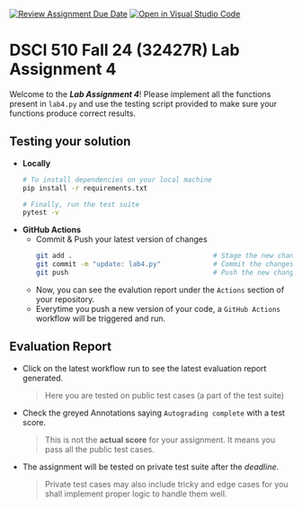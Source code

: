 [![Review Assignment Due Date](https://classroom.github.com/assets/deadline-readme-button-22041afd0340ce965d47ae6ef1cefeee28c7c493a6346c4f15d667ab976d596c.svg)](https://classroom.github.com/a/EIH-a8xK)
[![Open in Visual Studio Code](https://classroom.github.com/assets/open-in-vscode-2e0aaae1b6195c2367325f4f02e2d04e9abb55f0b24a779b69b11b9e10269abc.svg)](https://classroom.github.com/online_ide?assignment_repo_id=16050281&assignment_repo_type=AssignmentRepo)
# DSCI 510 Fall 24 (32427R) Lab Assignment 4
Welcome to the ___Lab Assignment 4___! Please implement all the functions present in `lab4.py` and use the testing script provided to make sure your functions produce correct results.

## Testing your solution
- **Locally**
    ```bash
    # To install dependencies on your local machine
    pip install -r requirements.txt

    # Finally, run the test suite
    pytest -v
    ```
- **GitHub Actions**
    - Commit & Push your latest version of changes
        ```bash
        git add .                                   # Stage the new changes
        git commit -m "update: lab4.py"             # Commit the changes
        git push                                    # Push the new changes
        ```
    - Now, you can see the evalution report under the `Actions` section of your repository.
    - Everytime you push a new version of your code, a `GitHub Actions` workflow will be triggered and run.

## Evaluation Report
- Click on the latest workflow run to see the latest evaluation report generated.
    > Here you are tested on public test cases (a part of the test suite)
- Check the greyed Annotations saying `Autograding complete` with a test score.
    > This is not the **actual score** for your assignment. It means you pass all the public test cases.
- The assignment will be tested on private test suite after the _deadline_.
    > Private test cases may also include tricky and edge cases for you shall implement proper logic to handle them well.